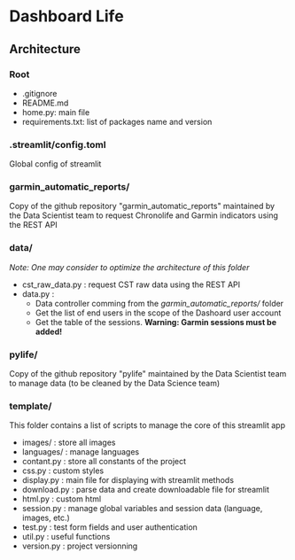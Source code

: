 # Dashboard Life

<h2> Architecture </h2>
<h3>Root</h3>
<ul>
  <li>.gitignore</li>
  <li>README.md</li>
  <li>home.py: main file</li>
  <li>requirements.txt: list of packages name and version</li>
</ul>

<h3>.streamlit/config.toml</h3>
<p>Global config of streamlit</p>

<h3>garmin_automatic_reports/</h3>
<p>Copy of the github repository "garmin_automatic_reports" maintained by the Data Scientist team to request Chronolife and Garmin indicators using the REST API</p>

<h3>data/</h3>
<p><i>Note: One may consider to optimize the architecture of this folder</i></p>
<ul>
  <li>cst_raw_data.py : request CST raw data using the REST API</li>
  <li>data.py : 
      <ul>
          <li>Data controller comming from the <i>garmin_automatic_reports/</i> folder</li>
          <li>Get the list of end users in the scope of the Dashoard user account</li>
          <li>Get the table of the sessions. <b>Warning: Garmin sessions must be added!</b></li>
      </ul>
    </li>
</ul>

<h3>pylife/</h3>
<p>Copy of the github repository "pylife" maintained by the Data Scientist team to manage data (to be cleaned by the Data Science team)</p>

<h3>template/</h3>
<p>This folder contains a list of scripts to manage the core of this streamlit app</p>
<ul>
  <li>images/ : store all images</li>
  <li>languages/ : manage languages</li>
  <li>contant.py : store all constants of the project</li>
  <li>css.py : custom styles</li>
  <li>display.py : main file for displaying with streamlit methods </li>
  <li>download.py : parse data and create downloadable file for streamlit </li>
  <li>html.py : custom html </li>
  <li>session.py : manage global variables and session data (language, images, etc.)</li>
  <li>test.py : test form fields and user authentication</li>
  <li>util.py : useful functions</li>
  <li>version.py : project versionning</li>
</ul>

